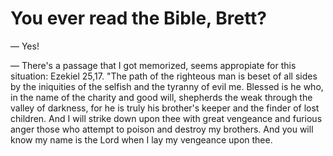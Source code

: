 # You ever read the Bible, Brett?

— Yes!

— There's a passage that I got memorized, seems appropiate for this situation: Ezekiel 25,17. "The path of the righteous man is beset of all sides by the iniquities of the selfish and the tyranny of evil me. Blessed is he who, in the name of the charity and good will, shepherds the weak through the valley of darkness, for he is truly his brother's keeper and the finder of lost children. And I will strike down upon thee with great vengeance and furious anger those who attempt to poison and destroy my brothers. And you will know my name is the Lord when I lay my vengeance upon thee.
